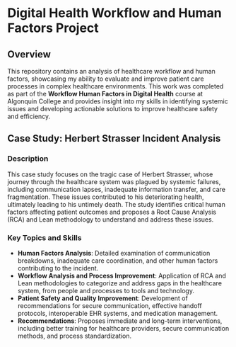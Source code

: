 # Digital Health Workflow and Human Factors Project

## Overview
This repository contains an analysis of healthcare workflow and human factors, showcasing my ability to evaluate and improve patient care processes in complex healthcare environments. This work was completed as part of the **Workflow Human Factors in Digital Health** course at Algonquin College and provides insight into my skills in identifying systemic issues and developing actionable solutions to improve healthcare safety and efficiency.

## Case Study: Herbert Strasser Incident Analysis

### Description
This case study focuses on the tragic case of Herbert Strasser, whose journey through the healthcare system was plagued by systemic failures, including communication lapses, inadequate information transfer, and care fragmentation. These issues contributed to his deteriorating health, ultimately leading to his untimely death. The study identifies critical human factors affecting patient outcomes and proposes a Root Cause Analysis (RCA) and Lean methodology to understand and address these issues.

### Key Topics and Skills
- **Human Factors Analysis**: Detailed examination of communication breakdowns, inadequate care coordination, and other human factors contributing to the incident.
- **Workflow Analysis and Process Improvement**: Application of RCA and Lean methodologies to categorize and address gaps in the healthcare system, from people and processes to tools and technology.
- **Patient Safety and Quality Improvement**: Development of recommendations for secure communication, effective handoff protocols, interoperable EHR systems, and medication management.
- **Recommendations**: Proposes immediate and long-term interventions, including better training for healthcare providers, secure communication methods, and process standardization.

